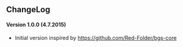 ## ChangeLog
#### Version 1.0.0 (4.7.2015)
- Initial version inspired by https://github.com/Red-Folder/bgs-core